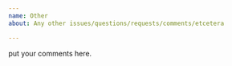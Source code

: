 ```yaml
---
name: Other
about: Any other issues/questions/requests/comments/etcetera

---
```


put your comments here.
